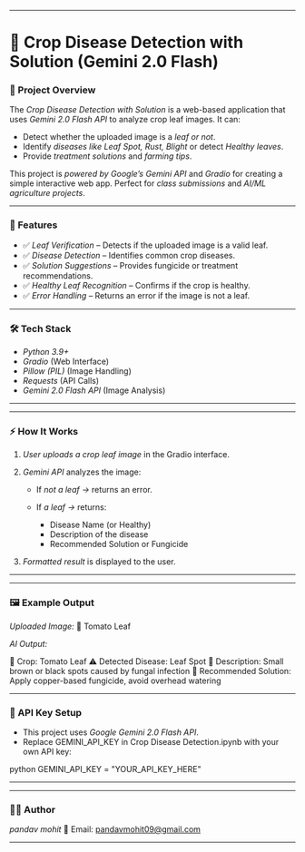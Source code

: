 
---

# 🌱 Crop Disease Detection with Solution (Gemini 2.0 Flash)

### 📌 Project Overview

The *Crop Disease Detection with Solution* is a web-based application that uses *Gemini 2.0 Flash API* to analyze crop leaf images.
It can:

* Detect whether the uploaded image is a *leaf or not*.
* Identify *diseases like Leaf Spot, Rust, Blight* or detect *Healthy leaves*.
* Provide *treatment solutions* and *farming tips*.

This project is *powered by Google’s Gemini API* and *Gradio* for creating a simple interactive web app.
Perfect for *class submissions* and *AI/ML agriculture projects*.

---

### 🚀 Features

* ✅ *Leaf Verification* – Detects if the uploaded image is a valid leaf.
* ✅ *Disease Detection* – Identifies common crop diseases.
* ✅ *Solution Suggestions* – Provides fungicide or treatment recommendations.
* ✅ *Healthy Leaf Recognition* – Confirms if the crop is healthy.
* ✅ *Error Handling* – Returns an error if the image is not a leaf.

---

### 🛠 Tech Stack

* *Python 3.9+*
* *Gradio* (Web Interface)
* *Pillow (PIL)* (Image Handling)
* *Requests* (API Calls)
* *Gemini 2.0 Flash API* (Image Analysis)

---


---

### ⚡ How It Works

1. *User uploads a crop leaf image* in the Gradio interface.
2. *Gemini API* analyzes the image:

   * If *not a leaf →* returns an error.
   * If *a leaf →* returns:

     * Disease Name (or Healthy)
     * Description of the disease
     * Recommended Solution or Fungicide
3. *Formatted result* is displayed to the user.

---


---

### 🖼 Example Output

*Uploaded Image:* 🌿 Tomato Leaf

*AI Output:*


🌱 Crop: Tomato Leaf
⚠ Detected Disease: Leaf Spot
🔹 Description: Small brown or black spots caused by fungal infection
🔹 Recommended Solution: Apply copper-based fungicide, avoid overhead watering


---

### 🔑 API Key Setup

* This project uses *Google Gemini 2.0 Flash API*.
* Replace GEMINI_API_KEY in Crop Disease Detection.ipynb with your own API key:

python
GEMINI_API_KEY = "YOUR_API_KEY_HERE"


---


---

### 👨‍💻 Author

*pandav mohit*
📧 Email: pandavmohit09@gmail.com

---

